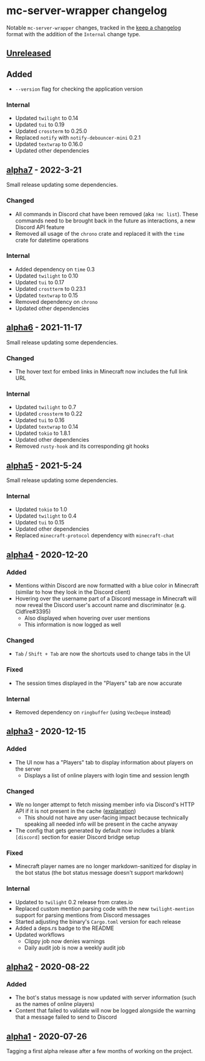 # mc-server-wrapper changelog

Notable `mc-server-wrapper` changes, tracked in the [keep a changelog](https://keepachangelog.com/en/1.0.0/) format with the addition of the `Internal` change type.

## [Unreleased]

## Added

* `--version` flag for checking the application version

### Internal

* Updated `twilight` to 0.14
* Updated `tui` to 0.19
* Updated `crossterm` to 0.25.0
* Replaced `notify` with `notify-debouncer-mini` 0.2.1
* Updated `textwrap` to 0.16.0
* Updated other dependencies

## [alpha7] - 2022-3-21

Small release updating some dependencies.

### Changed

* All commands in Discord chat have been removed (aka `!mc list`). These commands need to be brought back in the future as interactions, a new Discord API feature
* Removed all usage of the `chrono` crate and replaced it with the `time` crate for datetime operations

### Internal

* Added dependency on `time` 0.3
* Updated `twilight` to 0.10
* Updated `tui` to 0.17
* Updated `crostterm` to 0.23.1
* Updated `textwrap` to 0.15
* Removed dependency on `chrono`
* Updated other dependencies

## [alpha6] - 2021-11-17

Small release updating some dependencies.

### Changed

* The hover text for embed links in Minecraft now includes the full link URL

### Internal

* Updated `twilight` to 0.7
* Updated `crossterm` to 0.22
* Updated `tui` to 0.16
* Updated `textwrap` to 0.14
* Updated `tokio` to 1.8.1
* Updated other dependencies
* Removed `rusty-hook` and its corresponding git hooks

## [alpha5] - 2021-5-24

Small release updating some dependencies.

### Internal

* Updated `tokio` to 1.0
* Updated `twilight` to 0.4
* Updated `tui` to 0.15
* Updated other dependencies
* Replaced `minecraft-protocol` dependency with `minecraft-chat`

## [alpha4] - 2020-12-20

### Added

* Mentions within Discord are now formatted with a blue color in Minecraft (similar to how they look in the Discord client)
* Hovering over the username part of a Discord message in Minecraft will now reveal the Discord user's account name and discriminator (e.g. Cldfire#3395)
  * Also displayed when hovering over user mentions
  * This information is now logged as well

### Changed

* `Tab` / `Shift + Tab` are now the shortcuts used to change tabs in the UI

### Fixed

* The session times displayed in the "Players" tab are now accurate

### Internal

* Removed dependency on `ringbuffer` (using `VecDeque` instead)

## [alpha3] - 2020-12-15

### Added

* The UI now has a "Players" tab to display information about players on the server
  * Displays a list of online players with login time and session length

### Changed

* We no longer attempt to fetch missing member info via Discord's HTTP API if it is not present in the cache ([explanation](https://github.com/twilight-rs/twilight/pull/437))
  * This should not have any user-facing impact because technically speaking all needed info will be present in the cache anyway
* The config that gets generated by default now includes a blank `[discord]` section for easier Discord bridge setup

### Fixed

* Minecraft player names are no longer markdown-sanitized for display in the bot status (the bot status message doesn't support markdown)

### Internal

* Updated to `twilight` 0.2 release from crates.io
* Replaced custom mention parsing code with the new `twilight-mention` support for parsing mentions from Discord messages
* Started adjusting the binary's `Cargo.toml` version for each release
* Added a deps.rs badge to the README
* Updated workflows
  * Clippy job now denies warnings
  * Daily audit job is now a weekly audit job

## [alpha2] - 2020-08-22

### Added

* The bot's status message is now updated with server information (such as the names of online players)
* Content that failed to validate will now be logged alongside the warning that a message failed to send to Discord

## [alpha1] - 2020-07-26

Tagging a first alpha release after a few months of working on the project.

[Unreleased]: https://github.com/Cldfire/mc-server-wrapper/compare/alpha7...HEAD
[alpha7]: https://github.com/Cldfire/mc-server-wrapper/compare/alpha6...alpha7
[alpha6]: https://github.com/Cldfire/mc-server-wrapper/compare/alpha5...alpha6
[alpha5]: https://github.com/Cldfire/mc-server-wrapper/compare/alpha4...alpha5
[alpha4]: https://github.com/Cldfire/mc-server-wrapper/compare/alpha3...alpha4
[alpha3]: https://github.com/Cldfire/mc-server-wrapper/compare/alpha2...alpha3
[alpha2]: https://github.com/Cldfire/mc-server-wrapper/compare/alpha1...alpha2
[alpha1]: https://github.com/Cldfire/mc-server-wrapper/releases/tag/alpha1
